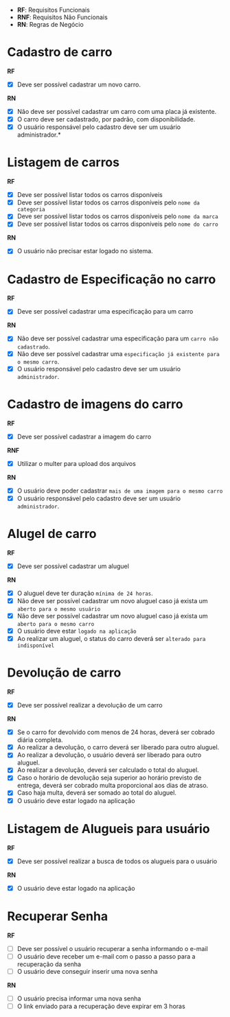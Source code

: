 - **RF**: Requisitos Funcionais
- **RNF**: Requisitos Não Funcionais
- **RN**: Regras de Negócio

# Cadastro de carro

**RF**

- [x] Deve ser possível cadastrar um novo carro.

**RN**

- [x] Não deve ser possível cadastrar um carro com uma placa já existente.
- [x] O carro deve ser cadastrado, por padrão, com disponibilidade.
- [x] O usuário responsável pelo cadastro deve ser um usuário administrador.\*

# Listagem de carros

**RF**

- [x] Deve ser possível listar todos os carros disponíveis
- [x] Deve ser possível listar todos os carros disponíveis pelo `nome da categoria`
- [x] Deve ser possível listar todos os carros disponíveis pelo `nome da marca`
- [x] Deve ser possível listar todos os carros disponíveis pelo `nome do carro`

**RN**

- [x] O usuário não precisar estar logado no sistema.

# Cadastro de Especificação no carro

**RF**

- [x] Deve ser possível cadastrar uma especificação para um carro

**RN**

- [x] Não deve ser possível cadastrar uma especificação para um `carro não cadastrado`.
- [x] Não deve ser possível cadastrar uma `especificação já existente para o mesmo carro`.
- [x] O usuário responsável pelo cadastro deve ser um usuário `administrador`.

# Cadastro de imagens do carro

**RF**

- [x] Deve ser possível cadastrar a imagem do carro

**RNF**

- [x] Utilizar o multer para upload dos arquivos

**RN**

- [x] O usuário deve poder cadastrar `mais de uma imagem para o mesmo carro`
- [x] O usuário responsável pelo cadastro deve ser um usuário `administrador`.

# Alugel de carro

**RF**

- [x] Deve ser possível cadastrar um aluguel

**RN**

- [x] O aluguel deve ter duração `mínima de 24 horas`.
- [x] Não deve ser possível cadastrar um novo aluguel caso já exista um `aberto para o mesmo usuário`
- [x] Não deve ser possível cadastrar um novo aluguel caso já exista um `aberto para o mesmo carro`
- [x] O usuário deve estar `logado na aplicação`
- [x] Ao realizar um aluguel, o status do carro deverá ser `alterado para indisponível`

# Devolução de carro

**RF**

- [x] Deve ser possível realizar a devolução de um carro

**RN**

- [x] Se o carro for devolvido com menos de 24 horas, deverá ser cobrado diária completa.
- [x] Ao realizar a devolução, o carro deverá ser liberado para outro aluguel.
- [x] Ao realizar a devolução, o usuário deverá ser liberado para outro aluguel.
- [x] Ao realizar a devolução, deverá ser calculado o total do aluguel.
- [x] Caso o horário de devolução seja superior ao horário previsto de entrega, deverá ser cobrado multa proporcional aos dias de atraso.
- [x] Caso haja multa, deverá ser somado ao total do aluguel.
- [x] O usuário deve estar logado na aplicação

# Listagem de Alugueis para usuário

**RF**

- [x] Deve ser possível realizar a busca de todos os alugueis para o usuário

**RN**

- [x] O usuário deve estar logado na aplicação

# Recuperar Senha

**RF**

- [ ] Deve ser possível o usuário recuperar a senha informando o e-mail
- [ ] O usuário deve receber um e-mail com o passo a passo para a recuperação da senha
- [ ] O usuário deve conseguir inserir uma nova senha

**RN**

- [ ] O usuário precisa informar uma nova senha
- [ ] O link enviado para a recuperação deve expirar em 3 horas
